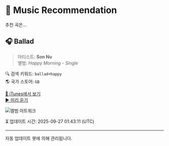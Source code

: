 
# 🎵 Music Recommendation

추천 곡은...

## 🎧 Ballad  
> 아티스트: **Son Nu**  
> 앨범: _Happy Morning - Single_  

🔍 검색 키워드: `ballad+happy`  
🌎 국가 스토어: `GB`

[🔗 iTunes에서 보기](https://music.apple.com/gb/album/ballad/1777357588?i=1777357591&uo=4)  
[▶️ 미리 듣기](https://audio-ssl.itunes.apple.com/itunes-assets/AudioPreview211/v4/bf/08/77/bf087723-e608-c4b3-0da7-09e3a7930bcc/mzaf_625630909874063431.plus.aac.p.m4a)

![앨범 아트워크](https://is1-ssl.mzstatic.com/image/thumb/Music221/v4/17/9e/28/179e28ea-2ea6-9e7d-45b9-dd2242bc884d/5059449197777.png/100x100bb.jpg)

⏳ 업데이트 시간: 2025-09-27 01:43:11 (UTC)

---
자동 업데이트 봇에 의해 관리됩니다.
